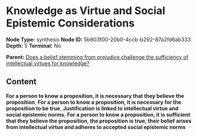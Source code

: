 # Knowledge as Virtue and Social Epistemic Considerations

**Node Type:** synthesis
**Node ID:** 5b603f00-20b0-4ccb-b292-87a2fd6ab333
**Depth:** 5
**Terminal:** No

**Parent:** [Does a belief stemming from prejudice challenge the sufficiency of intellectual virtues for knowledge?](does-a-belief-stemming-from-prejudice-challenge-the-sufficiency-of-intellectual-virtues-for-knowledge-antithesis-ee57b074-2137-4710-b953-c16c2eb6cb0c.md)

## Content

**For a person to know a proposition, it is necessary that they believe the proposition**, **For a person to know a proposition, it is necessary for the proposition to be true**, **Justification is linked to intellectual virtue and social epistemic norms**, **For a person to know a proposition, it is sufficient that they believe the proposition, the proposition is true, their belief arises from intellectual virtue and adheres to accepted social epistemic norms**
